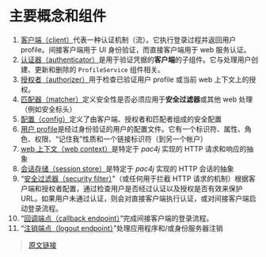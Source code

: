 # 主要概念和组件

1. [客户端（client）](/clients.html)代表一种认证机制（流）。它执行登录过程并返回用户 profile。间接客户端用于 UI 身份验证，而直接客户端用于 web 服务认证。
2. [认证器（authenticator）](/authenticators.html)是用于验证凭据的**客户端**的子组件。它与处理用户创建、更新和删除的 `ProfileService` 组件相关。
3. [授权者（authorizer）](/authorizers.html)用于检查已验证用户 profile 或当前 web 上下文上的授权。
4. [匹配器（matcher）](/matchers.html)定义安全性是否必须应用于**安全过滤器**或其他 web 处理（例如安全标头）
5. [配置（config）](/config.html)定义了由客户端、授权者和匹配者组成的安全配置
6. [用户 profile](/user-profile.html)是经过身份验证的用户的配置文件。它有一个标识符、属性、角色、权限、“记住我”性质和一个链接标识符（到另一个帐户）
7. [web 上下文（web context）](/web-context.html)是特定于 *pac4j* 实现的 HTTP 请求和响应的抽象
8. [会话存储（session store）](/session-store.html)是特定于 *pac4j* 实现的 HTTP 会话的抽象
9. “[安全过滤器（security filter）](/how-to-implement-pac4j-for-a-new-framework.html#保护-url)”（或任何用于拦截 HTTP 请求的机制）根据客户端和授权者配置，通过检查用户是否经过认证以及授权是否有效来保护 URL。如果用户未通过认证，则会对直接客户端执行认证，或对间接客户端启动登录流程。
10. “[回调端点（callback endpoint）](/how-to-implement-pac4j-for-a-new-framework.html#处理间接客户端回调)”完成间接客户端的登录流程。
11. “[注销端点（logout endpoint）](/how-to-implement-pac4j-for-a-new-framework.html#退出)”处理应用程序和/或身份服务器注销

> [原文链接](https://www.pac4j.org/docs/main-concepts-and-components.html)
